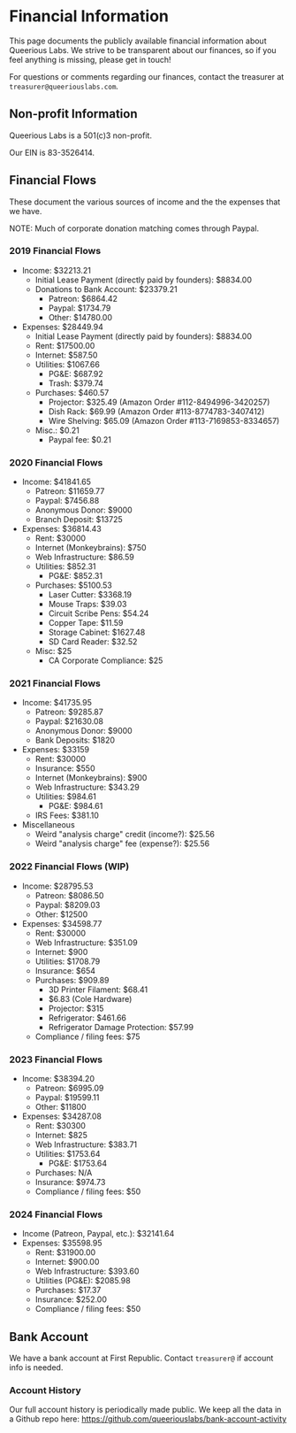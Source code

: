 <!-- TITLE: Financial Information -->

# Financial Information
This page documents the publicly available financial information about Queerious Labs. We strive to be transparent about our finances, so if you feel anything is missing, please get in touch!

For questions or comments regarding our finances, contact the treasurer at `treasurer@queeriouslabs.com`.

## Non-profit Information
Queerious Labs is a 501(c)3 non-profit.

Our EIN is 83-3526414.

## Financial Flows

These document the various sources of income and the the expenses that we have.

NOTE: Much of corporate donation matching comes through Paypal.

### 2019 Financial Flows

* Income: $32213.21
  * Initial Lease Payment (directly paid by founders): $8834.00
  * Donations to Bank Account: $23379.21
    * Patreon: $6864.42
    * Paypal: $1734.79
    * Other: $14780.00
* Expenses: $28449.94
  * Initial Lease Payment (directly paid by founders): $8834.00
  * Rent: $17500.00
  * Internet: $587.50
  * Utilities: $1067.66
    * PG&E: $687.92
    * Trash: $379.74
  * Purchases: $460.57
    * Projector: $325.49 (Amazon Order #112-8494996-3420257)
    * Dish Rack: $69.99 (Amazon Order #113-8774783-3407412)
    * Wire Shelving: $65.09 (Amazon Order #113-7169853-8334657)
  * Misc.: $0.21
    * Paypal fee: $0.21

### 2020 Financial Flows

* Income: $41841.65
  * Patreon: $11659.77
  * Paypal: $7456.88
  * Anonymous Donor: $9000
  * Branch Deposit: $13725
* Expenses: $36814.43
  * Rent: $30000
  * Internet (Monkeybrains): $750
  * Web Infrastructure: $86.59
  * Utilities: $852.31
    * PG&E: $852.31
  * Purchases: $5100.53
    * Laser Cutter: $3368.19
    * Mouse Traps: $39.03
    * Circuit Scribe Pens: $54.24
    * Copper Tape: $11.59
    * Storage Cabinet: $1627.48
    * SD Card Reader: $32.52
  * Misc: $25
    * CA Corporate Compliance: $25

### 2021 Financial Flows

* Income: $41735.95
  * Patreon: $9285.87
  * Paypal: $21630.08
  * Anonymous Donor: $9000
  * Bank Deposits: $1820
* Expenses: $33159
  * Rent: $30000
  * Insurance: $550
  * Internet (Monkeybrains): $900 
  * Web Infrastructure: $343.29
  * Utilities: $984.61
    * PG&E: $984.61
  * IRS Fees: $381.10
* Miscellaneous
  * Weird "analysis charge" credit (income?): $25.56
  * Weird "analysis charge" fee (expense?): $25.56

### 2022 Financial Flows (WIP)

* Income: $28795.53
	* Patreon: $8086.50
	* Paypal: $8209.03
	* Other: $12500
* Expenses: $34598.77
	* Rent: $30000
	* Web Infrastructure: $351.09
	* Internet: $900
	* Utilities: $1708.79
	* Insurance: $654
	* Purchases: $909.89
		* 3D Printer Filament: $68.41
		* $6.83 (Cole Hardware)
		* Projector: $315
		* Refrigerator: $461.66
		* Refrigerator Damage Protection: $57.99
	* Compliance / filing fees: $75

### 2023 Financial Flows

* Income: $38394.20
	* Patreon: $6995.09
	* Paypal: $19599.11
	* Other: $11800
* Expenses: $34287.08
	* Rent: $30300
	* Internet: $825
	* Web Infrastructure: $383.71
	* Utilities: $1753.64
		* PG&E: $1753.64
	* Purchases: N/A
	* Insurance: $974.73
	* Compliance / filing fees: $50

### 2024 Financial Flows

* Income (Patreon, Paypal, etc.): $32141.64
* Expenses: $35598.95
	* Rent: $31900.00
	* Internet: $900.00
	* Web Infrastructure: $393.60
	* Utilities (PG&E): $2085.98
	* Purchases: $17.37
	* Insurance: $252.00
	* Compliance / filing fees: $50

## Bank Account
We have a bank account at First Republic. Contact `treasurer@` if account info is needed.

### Account History

Our full account history is periodically made public. We keep all the data in a Github repo here: https://github.com/queeriouslabs/bank-account-activity